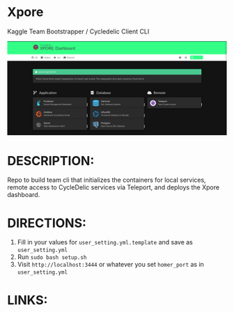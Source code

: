 # Xpore
Kaggle Team Bootstrapper / Cycledelic Client CLI

![DATASCIENCE WORKFLOW](./xpore-dashboard.png?raw=true)

# DESCRIPTION:
Repo to build team cli that initializes the containers for local services, remote access to CycleDelic services via Teleport, and deploys the Xpore dashboard.

# DIRECTIONS:
1. Fill in your values for `user_setting.yml.template` and save as `user_setting.yml`
2. Run `sudo bash setup.sh`
3. Visit `http://localhost:3444` or whatever you set `homer_port` as in `user_setting.yml`

# LINKS:

